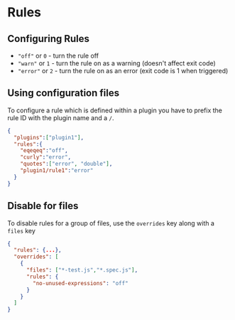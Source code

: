 # Rules

## Configuring Rules

- `"off"` or `0` - turn the rule off
- `"warn"` or `1` - turn the rule on as a warning (doesn't affect exit code)
- `"error"` or `2` - turn the rule on as an error (exit code is 1 when triggered)


## Using configuration files

To configure a rule which is defined within a plugin you have to prefix the rule ID with the plugin name and a `/`. 

```json
{
  "plugins":["plugin1"],
  "rules":{
    "eqeqeq":"off",
    "curly":"error",
    "quotes":["error", "double"],
    "plugin1/rule1":"error"
  }
}
```

## Disable for files

To disable rules for a group of files, use the `overrides` key along with a `files` key

```json
{
  "rules": {...},
  "overrides": [
    {
      "files": ["*-test.js","*.spec.js"],
      "rules": {
        "no-unused-expressions": "off"
      }
    }
  ]
}
```
